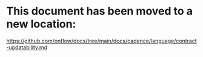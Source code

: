 # This document has been moved to a new location:

https://github.com/onflow/docs/tree/main/docs/cadence/language/contract-updatability.md
